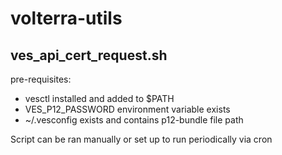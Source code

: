 # volterra-utils

ves_api_cert_request.sh
-----------------------
pre-requisites:
 - vesctl installed and added to $PATH
 - VES_P12_PASSWORD environment variable exists
 - ~/.vesconfig exists and contains p12-bundle file path
 
Script can be ran manually or set up to run periodically via cron 
